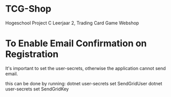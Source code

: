 # TCG-Shop
Hogeschool Project C Leerjaar 2, Trading Card Game Webshop


# To Enable Email Confirmation on Registration

It's important to set the user-secrets, otherwise the application cannot send email.

this can be done by running:
dotnet user-secrets set SendGridUser <MyUsername>
dotnet user-secrets set SendGridKey <MySendGridAPIKey>
